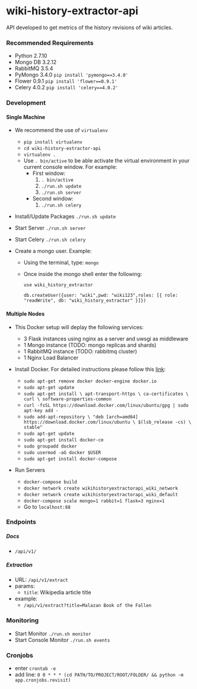 # wiki-history-extractor-api
API developed to get metrics of the history revisions of wiki articles.

### Recommended Requirements

* Python 2.7.10
* Mongo DB 3.2.12 
* RabbitMQ 3.5.4
* PyMongo 3.4.0 ```pip install 'pymongo==3.4.0'```
* Flower 0.9.1 ```pip install 'flower==0.9.1'```
* Celery 4.0.2 ```pip install 'celery==4.0.2'```

### Development

#### Single Machine
* We recommend the use of `virtualenv`
	* `pip install virtualenv`
	* `cd wiki-history-extractor-api`
	* `virtualenv .`
	* Use `. bin/active` to be able activate the virtual environment in your current console window. For example:
		* First window:
			1. `. bin/active`
			2. `./run.sh update`
			3. `./run.sh server`
		* Second window:
			1. `./run.sh celery`

* Install/Update Packages ```./run.sh update```
* Start Server ```./run.sh server```
* Start Celery ```./run.sh celery```
* Create a mongo user.  Example:
	* Using the terminal, type: ```mongo```
	* Once inside the mongo shell enter the following:
	
		```use wiki_history_extractor```
	
		```db.createUser({user: "wiki",pwd: "wiki123",roles: [{ role: "readWrite", db: "wiki_history_extractor" }]})```

#### Multiple Nodes
* This Docker setup will deplay the following services:
	* 3 Flask instances using nginx as a server and uwsgi as middleware
	* 1 Mongo instance (TODO: mongo replicas and shards)
	* 1 RabbitMQ instance (TODO: rabbitmq cluster)
	* 1 Nginx Load Balancer

* Install Docker. For detailed instructions please follow this [link](https://docs.docker.com/engine/installation/linux/docker-ce/ubuntu/#install-using-the-repository):
	* `sudo apt-get remove docker docker-engine docker.io`
	* `sudo apt-get update`
	* `sudo apt-get install \
		apt-transport-https \
		ca-certificates \
		curl \
		software-properties-common`
    * `curl -fsSL https://download.docker.com/linux/ubuntu/gpg | sudo apt-key add -`
    * `sudo add-apt-repository \
		"deb [arch=amd64] https://download.docker.com/linux/ubuntu \
		$(lsb_release -cs) \
		stable"`
	* `sudo apt-get update`
	* `sudo apt-get install docker-ce` 
	* `sudo groupadd docker` 
	* `sudo usermod -aG docker $USER`
	* `sudo apt-get install docker-compose`
* Run Servers
	* `docker-compose build`
	* `docker network create wikihistoryextractorapi_wiki_network`
	* `docker network create wikihistoryextractorapi_wiki_default`
	* `docker-compose scale mongo=1 rabbit=1 flask=3 nginx=1`
	* Go to `localhost:88`

### Endpoints

##### Docs

* ```/api/v1/```

##### Extraction

* URL: ```/api/v1/extract```
* params:
	* ```title```: Wikipedia article title
* example:
	* ```/api/v1/extract?title=Malazan Book of the Fallen```

### Monitoring

* Start Monitor ```./run.sh monitor```
* Start Console Monitor ```./run.sh events```


### Cronjobs

* enter ```crontab -e```
* add line: ```0 0 * * * (cd PATH/TO/PROJECT/ROOT/FOLDER/ && python -m app.cronjobs.revisit)```
